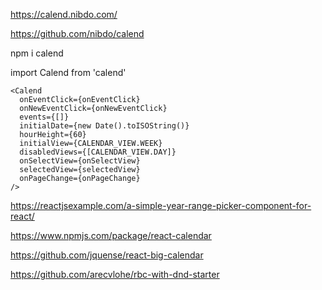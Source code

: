 https://calend.nibdo.com/


https://github.com/nibdo/calend

npm i calend

import Calend from 'calend'

    <Calend
      onEventClick={onEventClick}
      onNewEventClick={onNewEventClick}
      events={[]}
      initialDate={new Date().toISOString()}
      hourHeight={60}
      initialView={CALENDAR_VIEW.WEEK}
      disabledViews={[CALENDAR_VIEW.DAY]}
      onSelectView={onSelectView}
      selectedView={selectedView}
      onPageChange={onPageChange}
    />
    

https://reactjsexample.com/a-simple-year-range-picker-component-for-react/


https://www.npmjs.com/package/react-calendar


https://github.com/jquense/react-big-calendar


https://github.com/arecvlohe/rbc-with-dnd-starter